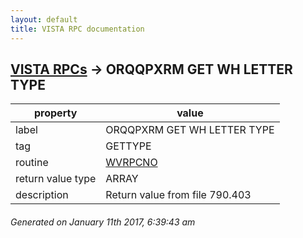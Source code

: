 ```yaml
---
layout: default
title: VISTA RPC documentation
---
```




## [VISTA RPCs](TableOfContent.md) &#8594; ORQQPXRM GET WH LETTER TYPE 

 property | value 
--- | --- 
 label | ORQQPXRM GET WH LETTER TYPE
 tag | GETTYPE
 routine | [WVRPCNO](http://code.osehra.org/dox/Routine_WVRPCNO_source.html)
 return value type | ARRAY
 description | Return value from file 790.403




 ###### Generated on January 11th 2017, 6:39:43 am